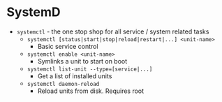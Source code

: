 # SystemD

* `systemctl` - the one stop shop for all service / system related tasks
	*  `systemctl [status|start|stop|reload|restart|...] <unit-name>`
		*  Basic service control
	*  `systemctl enable <unit-name>`
		*  Symlinks a unit to start on boot
	*  `systemctl list-unit --type=[service|...]`
		*  Get a list of installed units
	*  `systemctl daemon-reload`
		*  Reload units from disk. Requires root